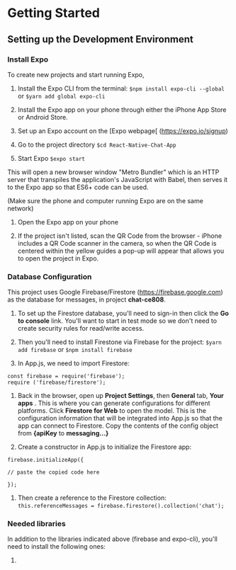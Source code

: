# Getting Started
## Setting up the Development Environment
### Install Expo

To create new projects and start running Expo, 

1. Install the Expo CLI from the terminal: `$npm install expo-cli --global` or `$yarn add global expo-cli`

1. Install the Expo app on your phone through either the iPhone App Store or Android Store.

1. Set up an Expo account on the [Expo webpage[ (https://expo.io/signup)

1. Go to the project directory `$cd React-Native-Chat-App`

1. Start Expo `$expo start`

This will open a new browser window "Metro Bundler" which is an HTTP server that transpiles the 
application's JavaScript with Babel, then serves it to the Expo app so that ES6+ code can be used.

(Make sure the phone and computer running Expo are on the same network)
1. Open the Expo app on your phone

1. If the project isn't listed, scan the QR Code from the browser - iPhone includes a QR Code scanner 
in the camera, so when the QR Code is centered within the yellow guides a pop-up will appear that allows
you to open the project in Expo.

### Database Configuration

This project uses Google Firebase/Firestore (https://firebase.google.com) as the database for messages, in project __chat-ce808__.

1. To set up the Firestore database, you'll need to sign-in then click the __Go to console__ link.  You'll want to start in test mode so we don't need to create security rules for read/write access.

1.  Then you'll need to install Firestone via Firebase for the project: `$yarn add firebase` or `$npm install firebase`

1. In App.js, we need to import Firestore: 

```
const firebase = require('firebase');
require ('firebase/firestore');
```

1. Back in the browser, open up __Project Settings__, then __General__ tab, __Your apps__ . This is where you can generate configurations for different platforms.  Click __Firestore for Web__ to open the model.  This is the configuration information that will be integrated into App.js so that the app can connect to Firestore.  Copy the contents of the config object from __{apiKey__ to __messaging...}__

1.  Create a constructor in App.js to initialize the Firestore app:

```
firebase.initializeApp({

// paste the copied code here

});
```
1. Then create a reference to the Firestore collection: `this.referenceMessages = firebase.firestore().collection('chat');`

### Needed libraries

In addition to the libraries indicated above (firebase and expo-cli), you'll need to install the following ones:

1. 
